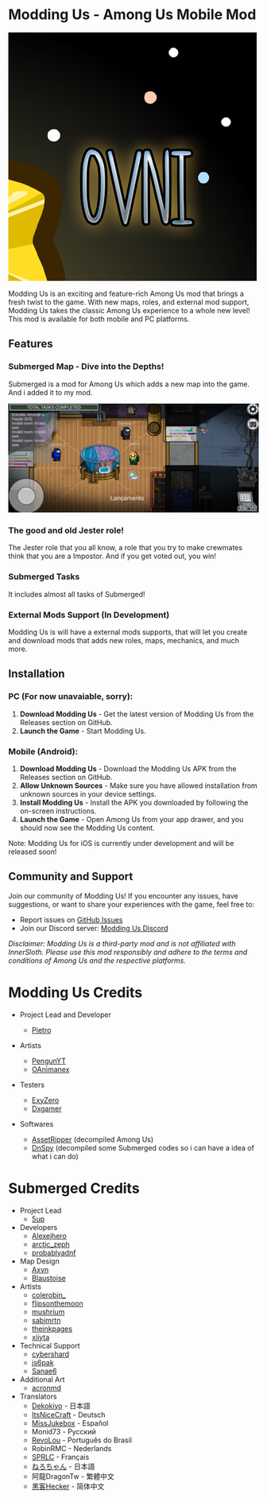 # Modding Us - Among Us Mobile Mod

![Modding Us Logo](Overnightlogo.png)

Modding Us is an exciting and feature-rich Among Us mod that brings a fresh twist to the game. With new maps, roles, and external mod support, Modding Us takes the classic Among Us experience to a whole new level! This mod is available for both mobile and PC platforms.

## Features

### Submerged Map - Dive into the Depths!

Submerged is a mod for Among Us which adds a new map into the game. And i added it to my mod.

![Submerged Map Screenshot](submergedandroid.png)

### The good and old Jester role!

The Jester role that you all know, a role that you try to make crewmates think that you are a Impostor. And if you get voted out, you win!

### Submerged Tasks

It includes almost all tasks of Submerged!

### External Mods Support (In Development)

Modding Us is will have a external mods supports, that will let you create and download mods that adds new roles, maps, mechanics, and much more.

## Installation

### PC (For now unavaiable, sorry):

1. **Download Modding Us** - Get the latest version of Modding Us from the Releases section on GitHub.
5. **Launch the Game** - Start Modding Us.

### Mobile (Android):

1. **Download Modding Us** - Download the Modding Us APK from the Releases section on GitHub.
2. **Allow Unknown Sources** - Make sure you have allowed installation from unknown sources in your device settings.
3. **Install Modding Us** - Install the APK you downloaded by following the on-screen instructions.
4. **Launch the Game** - Open Among Us from your app drawer, and you should now see the Modding Us content.

Note: Modding Us for iOS is currently under development and will be released soon!

## Community and Support

Join our community of Modding Us! If you encounter any issues, have suggestions, or want to share your experiences with the game, feel free to:

- Report issues on [GitHub Issues](https://github.com/Pietrodjaowjao/ModdingUs/issues)
- Join our Discord server: [Modding Us Discord](https://discord.gg/KRCSmSqgHz)

*Disclaimer: Modding Us is a third-party mod and is not affiliated with InnerSloth. Please use this mod responsibly and adhere to the terms and conditions of Among Us and the respective platforms.*

# Modding Us Credits
- Project Lead and Developer
  - [Pietro](https://www.youtube.com/@pietro1613)

- Artists
  - [PengunYT](https://www.youtube.com/channel/UCXLSJ5exAFpFEA-hqKBC3Bw)
  - [OAnimanex](https://www.youtube.com/channel/UCg3yECwNPEtMaDL9ZDj10WA)

- Testers
  - [ExyZero](https://www.youtube.com/@wtfexy_)
  - [Dxgamer](https://www.youtube.com/@Dxgamer7405)

- Softwares
  - [AssetRipper](https://github.com/AssetRipper/AssetRipper) (decompiled Among Us)
  - [DnSpy](https://github.com/dnSpy/dnSpy) (decompiled some Submerged codes so i can have a idea of what i can do)

# Submerged Credits

- Project Lead
  - [5up](https://twitch.tv/5up/)
- Developers
  - [Alexejhero](https://github.com/Alexejhero/)
  - [arctic_zeph](https://twitter.com/arctic_zeph/)
  - [probablyadnf](https://github.com/simonkellly/)
- Map Design
  - [Axyn](https://twitter.com/itsAxyn/)
  - [Blaustoise](https://twitter.com/blaustoise/)
- Artists
  - [colerobin_](https://twitter.com/colerobin_)
  - [flipsonthemoon](https://twitter.com/flipsonthemoon/)
  - [mushrium](https://twitter.com/mushrium/)
  - [sabimrtn](https://twitter.com/sabimrtn/)
  - [theinkpages](https://www.instagram.com/theinkpages/)
  - [xiiyta](https://twitter.com/xiiyta/)
- Technical Support
  - [cybershard](https://github.com/cybershard/)
  - [js6pak](https://github.com/js6pak)
  - [Sanae6](https://twitter.com/Sanae6k/)
- Additional Art
  - [acronmd](https://twitter.com/acronmd/)
- Translators
  - [Dekokiyo](https://twitter.com/DekoKiyomori) - 日本語
  - [ItsNiceCraft](https://linktr.ee/itsnicecraft) - Deutsch
  - [MissJukebox](https://www.twitch.tv/missjukebox/) - Español
  - Monid73 - Русский
  - [RevoLou](https://twitter.com/Psyco_Lou/) - Português do Brasil
  - RobinRMC - Nederlands
  - [SPRLC](https://twitter.com/SuperLanceur) - Français
  - [ねろちゃん](https://www.twitch.tv/zackdnerrr/) - 日本語
  - 阿龍DragonTw - 繁體中文
  - [黑客Hecker](https://www.twitch.tv/heckertv/) - 简体中文
